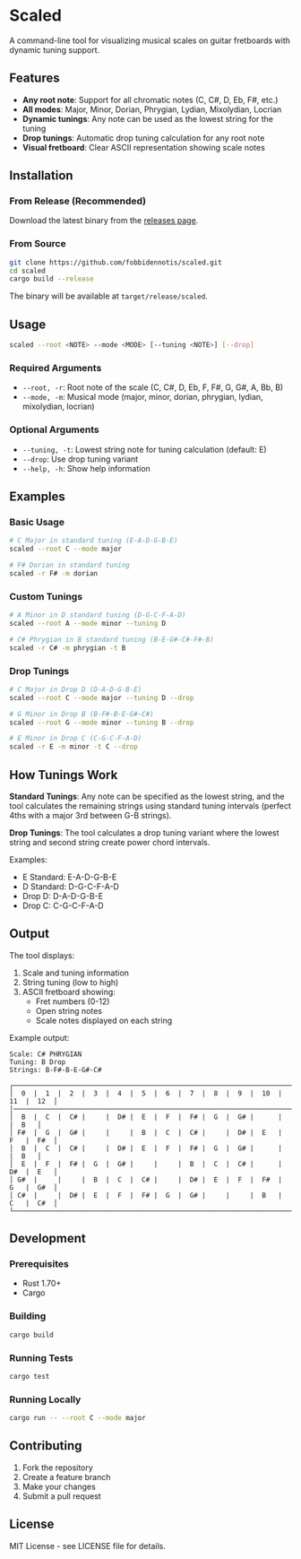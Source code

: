 # Scaled 

A command-line tool for visualizing musical scales on guitar fretboards with dynamic tuning support.

## Features

- **Any root note**: Support for all chromatic notes (C, C#, D, Eb, F#, etc.)
- **All modes**: Major, Minor, Dorian, Phrygian, Lydian, Mixolydian, Locrian
- **Dynamic tunings**: Any note can be used as the lowest string for the tuning
- **Drop tunings**: Automatic drop tuning calculation for any root note
- **Visual fretboard**: Clear ASCII representation showing scale notes

## Installation

### From Release (Recommended)
Download the latest binary from the [releases page](https://github.com/fobbidennotis/scaled/releases).

### From Source
```bash
git clone https://github.com/fobbidennotis/scaled.git
cd scaled
cargo build --release
```

The binary will be available at `target/release/scaled`.

## Usage

```bash
scaled --root <NOTE> --mode <MODE> [--tuning <NOTE>] [--drop]
```

### Required Arguments
- `--root, -r`: Root note of the scale (C, C#, D, Eb, F, F#, G, G#, A, Bb, B)
- `--mode, -m`: Musical mode (major, minor, dorian, phrygian, lydian, mixolydian, locrian)

### Optional Arguments  
- `--tuning, -t`: Lowest string note for tuning calculation (default: E)
- `--drop`: Use drop tuning variant
- `--help, -h`: Show help information

## Examples

### Basic Usage
```bash
# C Major in standard tuning (E-A-D-G-B-E)
scaled --root C --mode major

# F# Dorian in standard tuning
scaled -r F# -m dorian
```

### Custom Tunings
```bash
# A Minor in D standard tuning (D-G-C-F-A-D)
scaled --root A --mode minor --tuning D

# C# Phrygian in B standard tuning (B-E-G#-C#-F#-B)
scaled -r C# -m phrygian -t B
```

### Drop Tunings
```bash
# C Major in Drop D (D-A-D-G-B-E)
scaled --root C --mode major --tuning D --drop

# G Minor in Drop B (B-F#-B-E-G#-C#)
scaled --root G --mode minor --tuning B --drop

# E Minor in Drop C (C-G-C-F-A-D)
scaled -r E -m minor -t C --drop
```

## How Tunings Work

**Standard Tunings**: Any note can be specified as the lowest string, and the tool calculates the remaining strings using standard tuning intervals (perfect 4ths with a major 3rd between G-B strings).

**Drop Tunings**: The tool calculates a drop tuning variant where the lowest string and second string create power chord intervals.

Examples:
- E Standard: E-A-D-G-B-E
- D Standard: D-G-C-F-A-D  
- Drop D: D-A-D-G-B-E
- Drop C: C-G-C-F-A-D

## Output

The tool displays:
1. Scale and tuning information
2. String tuning (low to high)
3. ASCII fretboard showing:
   - Fret numbers (0-12)
   - Open string notes
   - Scale notes displayed on each string

Example output:
```
Scale: C# PHRYGIAN
Tuning: B Drop
Strings: B-F#-B-E-G#-C#

┌────────────────────────────────────────────────────────────────────────────────┐
│  0  |  1  |  2  |  3  |  4  |  5  |  6  |  7  |  8  |  9  |  10  |  11  |  12  │
│────────────────────────────────────────────────────────────────────────────────│
│  B  |  C  |  C# |     |  D# |  E  |  F  |  F# |  G  |  G# |      |      |  B   │
│ F#  |  G  |  G# |     |     |  B  |  C  |  C# |     |  D# |  E   |  F   |  F#  │
│  B  |  C  |  C# |     |  D# |  E  |  F  |  F# |  G  |  G# |      |      |  B   │
│  E  |  F  |  F# |  G  |  G# |     |     |  B  |  C  |  C# |      |  D#  |  E   │
│ G#  |     |     |  B  |  C  |  C# |     |  D# |  E  |  F  |  F#  |  G   |  G#  │
│ C#  |     |  D# |  E  |  F  |  F# |  G  |  G# |     |     |  B   |  C   |  C#  │
└────────────────────────────────────────────────────────────────────────────────┘
```

## Development

### Prerequisites
- Rust 1.70+ 
- Cargo

### Building
```bash
cargo build
```

### Running Tests
```bash
cargo test
```

### Running Locally
```bash
cargo run -- --root C --mode major
```

## Contributing

1. Fork the repository
2. Create a feature branch
3. Make your changes
4. Submit a pull request

## License

MIT License - see LICENSE file for details.
